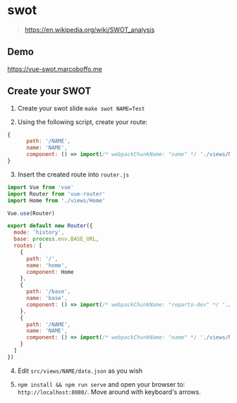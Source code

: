 # swot

> https://en.wikipedia.org/wiki/SWOT_analysis


## Demo

https://vue-swot.marcoboffo.me

## Create your SWOT

1. Create your swot slide `make swot NAME=Test`

2. Using the following script, create your route:

```js
{
      path: '/NAME',
      name: 'NAME',
      component: () => import(/* webpackChunkName: "name" */ './views/NAME.vue')
}
```

3. Insert the created route into `router.js`

```js
import Vue from 'vue'
import Router from 'vue-router'
import Home from './views/Home'

Vue.use(Router)

export default new Router({
  mode: 'history',
  base: process.env.BASE_URL,
  routes: [
    {
      path: '/',
      name: 'home',
      component: Home
    },
    {
      path: '/base',
      name: 'base',
      component: () => import(/* webpackChunkName: "reparto-dev" */ './views/Base.vue')
    },
    {
      path: '/NAME',
      name: 'NAME',
      component: () => import(/* webpackChunkName: "name" */ './views/NAME.vue')
    }
  ]
})
```

4. Edit `src/views/NAME/data.json` as you wish

5. `npm install && npm run serve` and open your browser to: `http://localhost:8080/`. Move around with keyboard's arrows.
